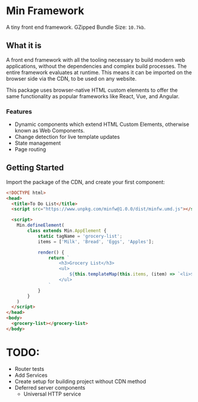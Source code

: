 # Min Framework

A tiny front end framework. GZipped Bundle Size: `10.7kb`.

## What it is

A front end framework with all the tooling necessary to build modern web applications, without the dependencies and complex build processes. The entire framework
evaluates at runtime. This means it can be imported on the browser side via the CDN, to be used on any website.

This package uses browser-native HTML custom elements to offer the same functionality as popular frameworks like
React, Vue, and Angular.

### Features

- Dynamic components which extend HTML Custom Elements, otherwise known as Web Components.
- Change detection for live template updates
- State management
- Page routing

## Getting Started

Import the package of the CDN, and create your first component:

```html
<!DOCTYPE html>
<head>
  <title>To Do List</title>
  <script src="https://www.unpkg.com/minfw@1.0.0/dist/minfw.umd.js"></script>

  <script>
    Min.defineElement(
        class extends Min.AppElement {
            static tagName = 'grocery-list';
            items = ['Milk', 'Bread', 'Eggs', 'Apples'];

            render() {
                return `
                    <h3>Grocery List</h3>
                    <ul>
                        ${this.templateMap(this.items, (item) => `<li>${item}</li>`)}
                    </ul>
                `
            }
        }
    )
  </script>
</head>
<body>
  <grocery-list></grocery-list>
</body>
```

# TODO:

- Router tests
- Add Services
- Create setup for building project without CDN method
- Deferred server components
  - Universal HTTP service
